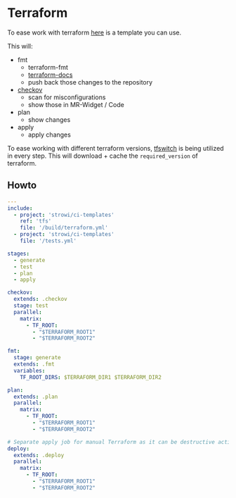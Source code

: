# Terraform

To ease work with terraform [here](../build/terraform.yml)
is a template you can use.

This will:

* fmt
  * terraform-fmt
  * [terraform-docs](https://terraform-docs.io/)
  * push back those changes to the repository
* [checkov](https://www.checkov.io/)
  * scan for misconfigurations
  * show those in MR-Widget / Code
* plan
  * show changes
* apply
  * apply changes

To ease working with different terraform versions,
[tfswitch](https://tfswitch.warrensbox.com/) is being
utilized in every step. This will download + cache
the `required_version` of terraform.

## Howto

```yaml
---
include:
  - project: 'strowi/ci-templates'
    ref: 'tfs'
    file: '/build/terraform.yml'
  - project: 'strowi/ci-templates'
    file: '/tests.yml'

stages:
  - generate
  - test
  - plan
  - apply

checkov:
  extends: .checkov
  stage: test
  parallel:
    matrix:
      - TF_ROOT:
        - "$TERRAFORM_ROOT1"
        - "$TERRAFORM_ROOT2"

fmt:
  stage: generate
  extends: .fmt
  variables:
    TF_ROOT_DIRS: $TERRAFORM_DIR1 $TERRAFORM_DIR2

plan:
  extends: .plan
  parallel:
    matrix:
      - TF_ROOT:
        - "$TERRAFORM_ROOT1"
        - "$TERRAFORM_ROOT2"

# Separate apply job for manual Terraform as it can be destructive action.
deploy:
  extends: .deploy
  parallel:
    matrix:
      - TF_ROOT:
        - "$TERRAFORM_ROOT1"
        - "$TERRAFORM_ROOT2"
```

